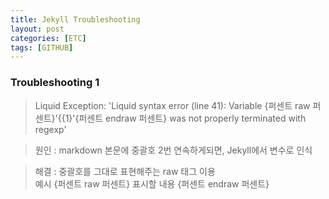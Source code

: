 ```yaml
---
title: Jekyll Troubleshooting
layout: post
categories: [ETC]
tags: [GITHUB]
---
```


### Troubleshooting 1
> Liquid Exception: 'Liquid syntax error (line 41): Variable {퍼센트 raw 퍼센트}'{{1}'{퍼센트 endraw 퍼센트} was not properly terminated with regexp'  

> 원인 : markdown 본문에 중괄호 2번 연속하게되면, Jekyll에서 변수로 인식

> 해결 : 중괄호를 그대로 표현해주는 raw 태그 이용<br/>
> 예시 {퍼센트 raw 퍼센트} 표시할 내용 {퍼센트 endraw 퍼센트}


